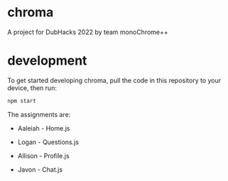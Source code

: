 # chroma
A project for DubHacks 2022 by team monoChrome++

# development
To get started developing chroma, pull the code in
this repository to your device, then run:

```javascript
npm start
```

The assignments are:

- Aaleiah - Home.js

- Logan - Questions.js

- Allison - Profile.js

- Javon - Chat.js
